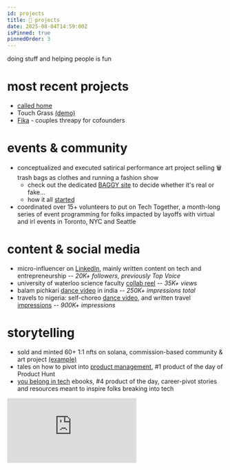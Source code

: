 ```yaml
---
id: projects
title: 📙 projects
date: 2025-08-04T14:59:00Z
isPinned: true
pinnedOrder: 3
---
```


doing stuff and helping people is fun

# most recent projects 
- [called home](https://calledhome.helenhuang.io/)
- Touch Grass [(demo)](https://x.com/boltdotnew/status/1947047452130890097)
- [Fika](https://www.trustfika.com) - couples threapy for cofounders

# events & community
- conceptualized and executed satirical performance art project selling 🗑️ trash bags as clothes and running a fashion show
  - check out the dedicated [BAGGY site](https://helenhuang.io/baggy) to decide whether it's real or fake...
  - how it all [started](https://www.instagram.com/p/DFBvhI9vayw/) 
- coordinated over 15+ volunteers to put on Tech Together, a month-long series of event programming for folks impacted by layoffs with virtual and irl events in Toronto, NYC and Seattle

# content & social media 
- micro-influencer on [LinkedIn](https://www.linkedin.com/in/heyohelen/), mainly written content on tech and entrepreneurship -- *20K+ followers, previously Top Voice*
- university of waterloo science faculty [collab reel](https://www.instagram.com/reel/CqlMjmQATLX/?utm_source=ig_web_copy_link&igsh=MzRlODBiNWFlZA==) -- *35K+ views*
- balam pichkari [dance video](https://x.com/heyohelen/status/1651703013361238016) in india -- *250K+ impressions total*
- travels to nigeria: self-choreo [dance video](https://x.com/heyohelen/status/1706392849934135705), and written travel [impressions](https://www.linkedin.com/posts/heyohelen_ive-been-in-lagos-for-a-few-days-now-activity-7079138712269295616-QIXu?utm_source=share&utm_medium=member_desktop&rcm=ACoAAA0TBRAB1SrfwkAumixBnBxq7Zxt35jGKd8) -- *900K+ impressions*

# storytelling 
- sold and minted 60+ 1:1 nfts on solana, commission-based community & art project [(example)](https://x.com/tamarincrypto/status/1486887134992941058)
- tales on how to pivot into [product management](https://www.producthunt.com/products/how-to-product#how-to-product), #1 product of the day of Product Hunt
- [you belong in tech](https://www.producthunt.com/products/you-belong-in-tech-1-0#you-belong-in-tech-1-0) ebooks, #4 product of the day, career-pivot stories and resources meant to inspire folks breaking into tech

<iframe 
  src="https://www.youtube.com/embed/bZwy0-s7Obc" 
  title="you belong in tech booklet release" 
  frameborder="0" 
  allow="accelerometer; autoplay; clipboard-write; encrypted-media; gyroscope; picture-in-picture; web-share" 
  allowfullscreen>
</iframe>